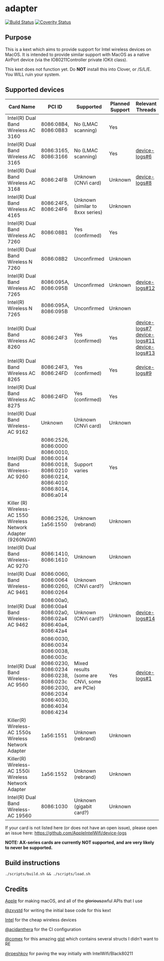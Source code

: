 ﻿# adapter
[![Build Status](https://travis-ci.com/AppleIntelWifi/adapter.svg?branch=master)](https://travis-ci.com/AppleIntelWifi/adapter)
[![Coverity Status](https://scan.coverity.com/projects/20762/badge.svg)](https://scan.coverity.com/projects/appleintelwifi)
## Purpose
This is a kext which aims to provide support for Intel wireless devices on MacOS. It is intended to provide similar support with MacOS
as a native AirPort device (via the IO80211Controller private IOKit class).

This kext does not function yet. Do **NOT** install this into Clover, or /S/L/E. You WILL ruin your system.

## Supported devices
|  Card Name                                                     |  PCI ID                                                                                                                                 |  Supported                                   | Planned Support | Relevant Threads                                                                                                                                                                                                            |
|----------------------------------------------------------------|-----------------------------------------------------------------------------------------------------------------------------------------|----------------------------------------------|-----------------|-----------------------------------------------------------------------------------------------------------------------------------------------------------------------------------------------------------------------------|
| Intel(R) Dual Band Wireless AC 3160                            | 8086:08B4, 8086:0B83                                                                                                                    | No (LMAC scanning)                           | Yes             |                                                                                                                                                                                                                             |
| Intel(R) Dual Band Wireless AC 3165                            | 8086:3165, 8086:3166                                                                                                                    | No (LMAC scanning)                           | Yes             | [device-logs#6](https://github.com/AppleIntelWifi/device-logs/issues/6)                                                                                                                                                     |
| Intel(R) Dual Band Wireless AC 3168                            | 8086:24FB                                                                                                                               | Unknown (CNVi card)                          | Unknown         | [device-logs#8](https://github.com/AppleIntelWifi/device-logs/issues/8)                                                                                                                                                     |
| Intel(R) Dual Band Wireless AC 4165                            | 8086:24F5, 8086:24F6                                                                                                                    | Unknown (similar to 8xxx series)             | Unknown         |                                                                                                                                                                                                                             |
| Intel(R) Dual Band Wireless AC 7260                            | 8086:08B1                                                                                                                               | Yes (confirmed)                              | Yes             |                                                                                                                                                                                                                             |
| Intel(R) Dual Band Wireless N 7260                             | 8086:08B2                                                                                                                               | Unconfirmed                                  | Unknown         |                                                                                                                                                                                                                             |
| Intel(R) Dual Band Wireless AC 7265                            | 8086:095A, 8086:095B                                                                                                                    | Unconfirmed                                  | Unknown         | [device-logs#12](https://github.com/AppleIntelWifi/device-logs/issues/12)                                                                                                                                                   |
| Intel(R) Wireless N 7265                                       | 8086:095A, 8086:095B                                                                                                                    | Unconfirmed                                  | Unknown         |                                                                                                                                                                                                                             |
| Intel(R) Dual Band Wireless AC 8260                            | 8086:24F3                                                                                                                               | Yes (confirmed)                              | Yes             | [device-logs#7](https://github.com/AppleIntelWifi/device-logs/issues/7) [device-logs#11](https://github.com/AppleIntelWifi/device-logs/issues/11) [device-logs#13](https://github.com/AppleIntelWifi/device-logs/issues/13) |
| Intel(R) Dual Band Wireless AC 8265                            | 8086:24F3, 8086:24FD                                                                                                                    | Yes (confirmed)                              | Yes             | [device-logs#9](https://github.com/AppleIntelWifi/device-logs/issues/9)                                                                                                                                                     |
| Intel(R) Dual Band Wireless AC 8275                            | 8086:24FD                                                                                                                               | Yes (confirmed)                              | Yes             |                                                                                                                                                                                                                             |
| Intel(R) Dual Band Wireless-AC 9162                            | Unknown                                                                                                                                 | Unknown (CNVi card)                          | Unknown         |                                                                                                                                                                                                                             |
| Intel(R) Dual Band Wireless-AC 9260                            |  8086:2526, 8086:0000 8086:0010, 8086:0014 8086:0018, 8086:0210 8086:0214, 8086:4010 8086:8014, 8086:a014                               | Support varies                               | Yes             |                                                                                                                                                                                                                             |
| Killer (R) Wireless-AC 1550 Wireless Network Adapter (9260NGW) | 8086:2526, 1a56:1550                                                                                                                    | Unknown (rebrand)                            | Unknown         |                                                                                                                                                                                                                             |
| Intel(R) Dual Band Wireless-AC 9270                            | 8086:1410, 8086:1610                                                                                                                    | Unknown                                      | Unknown         |                                                                                                                                                                                                                             |
| Intel(R) Dual Band Wireless-AC 9461                            | 8086:0060, 8086:0064 8086:0260, 8086:0264                                                                                               | Unknown (CNVi card?)                         | Unknown         |                                                                                                                                                                                                                             |
| Intel(R) Dual Band Wireless-AC 9462                            | 8086:00a0, 8086:00a4 8086:02a0, 8086:02a4 8086:40a4, 8086:42a4                                                                          | Unknown (CNVi card?)                         | Unknown         | [device-logs#14](https://github.com/AppleIntelWifi/device-logs/issues/14)                                                                                                                                                   |
| Intel(R) Dual Band Wireless-AC 9560                            | 8086:0030, 8086:0034 8086:0038, 8086:003c 8086:0230, 8086:0234 8086:0238, 8086:023c 8086:2030, 8086:2034 8086:4030, 8086:4034 8086:4234 | Mixed results (some are CNVi, some are PCIe) | Yes             | [device-logs#1](https://github.com/AppleIntelWifi/device-logs/issues/1)                                                                                                                                                     |
| Killer(R) Wireless-AC 1550s Wireless Network Adapter           | 1a56:1551                                                                                                                               | Unknown (rebrand)                            | Unknown         |                                                                                                                                                                                                                             |
| Killer(R) Wireless-AC 1550i Wireless Network Adapter           | 1a56:1552                                                                                                                               | Unknown (rebrand)                            | Unknown         |                                                                                                                                                                                                                             |
| Intel(R) Dual Band Wireless-AC 19560                           | 8086:1030                                                                                                                               | Unknown (gigabit card?)                      | Unknown         |                                                                                                                                                                                                                             |

If your card is not listed here (or does not have an open issue), please open an issue here: https://github.com/AppleIntelWifi/device-logs

**NOTE: AX-series cards are currently NOT supported, and are very likely to never be supported.**


## Build instructions
```
./scripts/build.sh && ./scripts/load.sh
```

## Credits
[Apple](https://apple.com) for making macOS, and all of the ~~glorious~~awful APIs that I use

[@zxystd](https://github.com/zxystd) for writing the initial base code for this kext

[Intel](https://intel.com) for the cheap wireless devices

[@acidanthera](https://github.com/acidanthera) for the CI configuration

[@comex](https://github.com/comex) for this amazing [gist](https://gist.github.com/comex/0c19c1b3fa569f549947) which contains several structs I didn't want to RE

[@rpeshkov](https://github.com/rpeshkov) for paving the way initially with IntelWifi/Black80211
